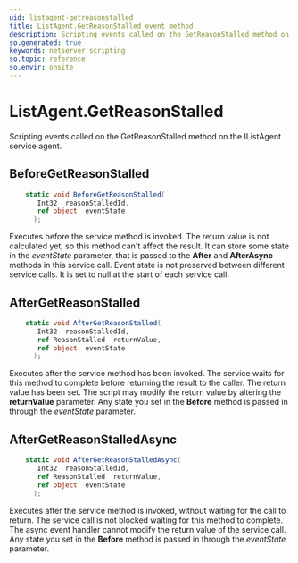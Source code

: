 ```yaml
---
uid: listagent-getreasonstalled
title: ListAgent.GetReasonStalled event method
description: Scripting events called on the GetReasonStalled method on the ListAgent service agent.
so.generated: true
keywords: netserver scripting
so.topic: reference
so.envir: onsite
---
```

# ListAgent.GetReasonStalled

Scripting events called on the <see cref='M:IListAgent.GetReasonStalled'>GetReasonStalled</see> method on the <see cref='IListAgent'>IListAgent</see>  service agent.

## BeforeGetReasonStalled
```cs
    static void BeforeGetReasonStalled(
       Int32  reasonStalledId,
       ref object  eventState
      );
```
Executes before the service method is invoked.
The return value is not calculated yet, so this method can't affect the result.
It can store some state in the *eventState* parameter, that is passed to the **After** and **AfterAsync** methods in this service call.
Event state is not preserved between different service calls. It is set to null at the start of each service call.
## AfterGetReasonStalled
```cs
    static void AfterGetReasonStalled(
       Int32  reasonStalledId,
       ref ReasonStalled  returnValue,
       ref object  eventState
      );
```
Executes after the service method has been invoked. The service waits for this method to complete before returning the result to the caller.
The return value has been set. The script may modify the return value by altering the **returnValue** parameter.
Any state you set in the **Before** method is passed in through the *eventState* parameter.
## AfterGetReasonStalledAsync
```cs
    static void AfterGetReasonStalledAsync(
       Int32  reasonStalledId,
       ref ReasonStalled  returnValue,
       ref object  eventState
      );
```
Executes after the service method is invoked, without waiting for the call to return.
The service call is not blocked waiting for this method to complete.
The async event handler cannot modify the return value of the service call.
Any state you set in the **Before** method is passed in through the *eventState* parameter.

